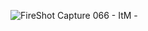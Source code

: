 ![FireShot Capture 066 - ItM - ](https://github.com/Aleksej579/ItM/assets/16978473/563894e1-1205-4520-8aad-f4a368f7717d)
